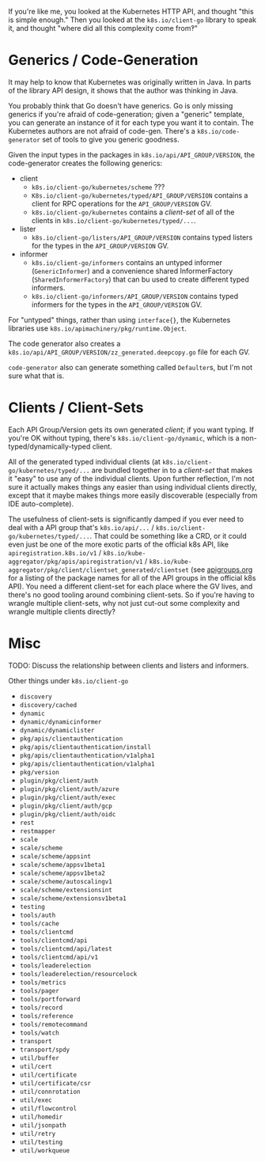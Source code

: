 If you're like me, you looked at the Kubernetes HTTP API, and thought
"this is simple enough."  Then you looked at the `k8s.io/client-go`
library to speak it, and thought "where did all this complexity come
from‽"

# Generics / Code-Generation

It may help to know that  Kubernetes was originally written in Java.
In parts of the library API design, it shows that the author was
thinking in Java.

You probably think that Go doesn't have generics.  Go is only missing
generics if you're afraid of code-generation; given a "generic"
template, you can generate an instance of it for each type you want it
to contain.  The Kubernetes authors are not afraid of code-gen.
There's a `k8s.io/code-generator` set of tools to give you generic
goodness.

Given the input types in the packages in
`k8s.io/api/API_GROUP/VERSION`, the code-generator creates the
following generics:

  - client
    * `k8s.io/client-go/kubernetes/scheme` ???
    * `K8s.io/client-go/kubernetes/typed/API_GROUP/VERSION` contains a
      client for RPC operations for the `API_GROUP/VERSION` GV.
    * `k8s.io/client-go/kubernetes` contains a *client-set* of all of
      the clients in `k8s.io/client-go/kubernetes/typed/...`.
  - lister
    * `k8s.io/client-go/listers/API_GROUP/VERSION` contains typed
      listers for the types in the `API_GROUP/VERSION` GV.
  - informer
    * `k8s.io/client-go/informers` contains an untyped informer
      (`GenericInformer`) and a convenience shared InformerFactory
      (`SharedInformerFactory`) that can bu used to create different
      typed informers.
    * `k8s.io/client-go/informers/API_GROUP/VERSION` contains typed
      informers for the types in the `API_GROUP/VERSION` GV.

For "untyped" things, rather than using `interface{}`, the Kubernetes
libraries use `k8s.io/apimachinery/pkg/runtime.Object`.

The code generator also creates a
`k8s.io/api/API_GROUP/VERSION/zz_generated.deepcopy.go` file for each
GV.

`code-generator` also can generate something called `Defaulter`s, but
I'm not sure what that is.

# Clients / Client-Sets

Each API Group/Version gets its own generated *client*; if you want
typing.  If you're OK without typing, there's
`k8s.io/client-go/dynamic`, which is a non-typed/dynamically-typed
client.

All of the generated typed individual clients (at
`k8s.io/client-go/kubernetes/typed/...` are bundled together in to a
*client-set* that makes it "easy" to use any of the individual
clients.  Upon further reflection, I'm not sure it actually makes
things any easier than using individual clients directly, except that
it maybe makes things more easily discoverable (especially from IDE
auto-complete).

The usefulness of client-sets is significantly damped if you ever need
to deal with a API group that's `k8s.io/api/...` /
`k8s.io/client-go/kubernetes/typed/...`.  That could be something like
a CRD, or it could even just be one of the more exotic parts of the
official k8s API, like `apiregistration.k8s.io/v1` /
`k8s.io/kube-aggregator/pkg/apis/apiregistration/v1` /
`k8s.io/kube-aggregator/pkg/client/clientset_generated/clientset` (see
[apigroups.org](./apigroups.org) for a listing of the package names
for all of the API groups in the official k8s API).  You need a
different client-set for each place where the GV lives, and there's no
good tooling around combining client-sets.  So if you're having to
wrangle multiple client-sets, why not just cut-out some complexity and
wrangle multiple clients directly?

# Misc

TODO: Discuss the relationship between clients and listers and
informers.

Other things under `k8s.io/client-go`
 - `discovery`
 - `discovery/cached`
 - `dynamic`
 - `dynamic/dynamicinformer`
 - `dynamic/dynamiclister`
 - `pkg/apis/clientauthentication`
 - `pkg/apis/clientauthentication/install`
 - `pkg/apis/clientauthentication/v1alpha1`
 - `pkg/apis/clientauthentication/v1alpha1`
 - `pkg/version`
 - `plugin/pkg/client/auth`
 - `plugin/pkg/client/auth/azure`
 - `plugin/pkg/client/auth/exec`
 - `plugin/pkg/client/auth/gcp`
 - `plugin/pkg/client/auth/oidc`
 - `rest`
 - `restmapper`
 - `scale`
 - `scale/scheme`
 - `scale/scheme/appsint`
 - `scale/scheme/appsv1beta1`
 - `scale/scheme/appsv1beta2`
 - `scale/scheme/autoscalingv1`
 - `scale/scheme/extensionsint`
 - `scale/scheme/extensionsv1beta1`
 - `testing`
 - `tools/auth`
 - `tools/cache`
 - `tools/clientcmd`
 - `tools/clientcmd/api`
 - `tools/clientcmd/api/latest`
 - `tools/clientcmd/api/v1`
 - `tools/leaderelection`
 - `tools/leaderelection/resourcelock`
 - `tools/metrics`
 - `tools/pager`
 - `tools/portforward`
 - `tools/record`
 - `tools/reference`
 - `tools/remotecommand`
 - `tools/watch`
 - `transport`
 - `transport/spdy`
 - `util/buffer`
 - `util/cert`
 - `util/certificate`
 - `util/certificate/csr`
 - `util/connrotation`
 - `util/exec`
 - `util/flowcontrol`
 - `util/homedir`
 - `util/jsonpath`
 - `util/retry`
 - `util/testing`
 - `util/workqueue`
